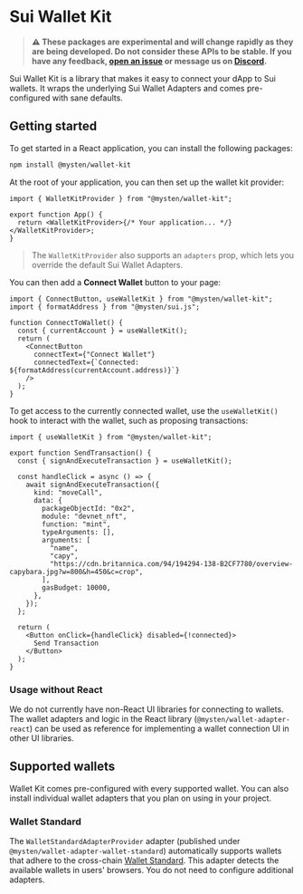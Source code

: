 # Sui Wallet Kit

> **⚠️ These packages are experimental and will change rapidly as they are being developed. Do not consider these APIs to be stable. If you have any feedback, [open an issue](https://github.com/MystenLabs/sui/issues/new/choose) or message us on [Discord](https://discord.gg/Sui).**

Sui Wallet Kit is a library that makes it easy to connect your dApp to Sui wallets. It wraps the underlying Sui Wallet Adapters and comes pre-configured with sane defaults.

## Getting started

To get started in a React application, you can install the following packages:

```bash
npm install @mysten/wallet-kit
```

At the root of your application, you can then set up the wallet kit provider:

```tsx
import { WalletKitProvider } from "@mysten/wallet-kit";

export function App() {
  return <WalletKitProvider>{/* Your application... */}</WalletKitProvider>;
}
```

> The `WalletKitProvider` also supports an `adapters` prop, which lets you override the default Sui Wallet Adapters.

You can then add a **Connect Wallet** button to your page:

```tsx
import { ConnectButton, useWalletKit } from "@mysten/wallet-kit";
import { formatAddress } from "@mysten/sui.js";

function ConnectToWallet() {
  const { currentAccount } = useWalletKit();
  return (
    <ConnectButton
      connectText={"Connect Wallet"}
      connectedText={`Connected: ${formatAddress(currentAccount.address)}`}
    />
  );
}
```

To get access to the currently connected wallet, use the `useWalletKit()` hook to interact with the wallet, such as proposing transactions:

```tsx
import { useWalletKit } from "@mysten/wallet-kit";

export function SendTransaction() {
  const { signAndExecuteTransaction } = useWalletKit();

  const handleClick = async () => {
    await signAndExecuteTransaction({
      kind: "moveCall",
      data: {
        packageObjectId: "0x2",
        module: "devnet_nft",
        function: "mint",
        typeArguments: [],
        arguments: [
          "name",
          "capy",
          "https://cdn.britannica.com/94/194294-138-B2CF7780/overview-capybara.jpg?w=800&h=450&c=crop",
        ],
        gasBudget: 10000,
      },
    });
  };

  return (
    <Button onClick={handleClick} disabled={!connected}>
      Send Transaction
    </Button>
  );
}
```

### Usage without React

We do not currently have non-React UI libraries for connecting to wallets. The wallet adapters and logic in the React library (`@mysten/wallet-adapter-react`) can be used as reference for implementing a wallet connection UI in other UI libraries.

## Supported wallets

Wallet Kit comes pre-configured with every supported wallet. You can also install individual wallet adapters that you plan on using in your project.

### Wallet Standard

The `WalletStandardAdapterProvider` adapter (published under `@mysten/wallet-adapter-wallet-standard`) automatically supports wallets that adhere to the cross-chain [Wallet Standard](https://github.com/wallet-standard/wallet-standard/). This adapter detects the available wallets in users' browsers. You do not need to configure additional adapters.
